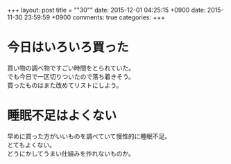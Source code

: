 +++
layout: post
title = ""30""
date: 2015-12-01 04:25:15 +0900
date: 2015-11-30 23:59:59 +0900
comments: true
categories: 
+++

今日はいろいろ買った
===
買い物の調べ物ですごい時間をとられていた。  
でも今日で一区切りついたので落ち着きそう。  
買ったものはまた改めてリストにしよう。

睡眠不足はよくない
===
早めに買った方がいいものを調べていて慢性的に睡眠不足。  
とてもよくない。  
どうにかしてうまい仕組みを作れないものか。

